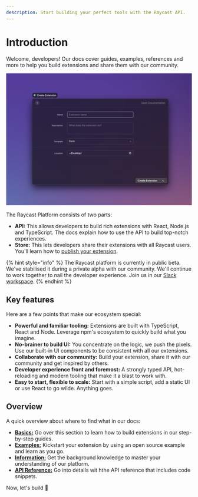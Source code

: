 ```yaml
---
description: Start building your perfect tools with the Raycast API.
---
```


# Introduction

Welcome, developers! Our docs cover guides, examples, references and more to help you build extensions and share them with our community.

![](.gitbook/assets/cleanshot-2021-09-28-at-3.07.26-2x.png)

The Raycast Platform consists of two parts:

* **API:** This allows developers to build rich extensions with React, Node.js and TypeScript. The docs explain how to use the API to build top-notch experiences.
* **Store:** This lets developers share their extensions with all Raycast users. You'll learn how to [publish your extension](basics/publish-an-extension.md).

{% hint style="info" %}
The Raycast platform is currently in public beta. We've stabilised it during a private alpha with our community. We'll continue to work together to nail the developer experience. Join us in our [Slack workspace](https://raycast.com/community).
{% endhint %}

## Key features

Here are a few points that make our ecosystem special:

* **Powerful and familiar tooling:** Extensions are built with TypeScript, React and Node. Leverage npm's ecosystem to quickly build what you imagine.
* **No-brainer to build UI:** You concentrate on the logic, we push the pixels. Use our built-in UI components to be consistent with all our extensions. 
* **Collaborate with our community:** Build your extension, share it with our community and get inspired by others. 
* **Developer experience front and foremost:** A strongly typed API, hot-reloading and modern tooling that make it a blast to work with.
* **Easy to start, flexible to scale:** Start with a simple script, add a static UI or use React to go wilde. Anything goes.

## Overview

A quick overview about where to find what in our docs:

* [**Basics:**](basics/getting-started.md) Go over this section to learn how to build extensions in our step-by-step guides.
* [**Examples:**](examples/todo-list.md) Kickstart your extension by using an open source example and learn as you go.
* [**Information:**](information/cli.md) Get the background knowledge to master your understanding of our platform.
* [**API Reference:**](api-reference/clipboard.md) Go into details wit hthe API reference that includes code snippets.

Now, let's build 💪

